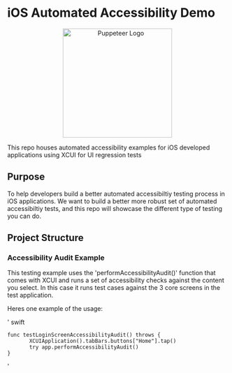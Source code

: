 # iOS Automated Accessibility Demo
<div align="center">
 <img src="./autoA11y.png" alt="Puppeteer Logo" width="250">
</div>


This repo houses automated accessibility examples for iOS developed applications using XCUI for UI regression tests

## Purpose

To help developers build a better automated accessibiltiy testing process in iOS applications. We want to build a better more robust set of automated accessibiltiy tests, and this repo will showcase the different type of testing you can do. 


## Project Structure

### Accessibility Audit Example

This testing example uses the 'performAccessibilityAudit()' function that comes with XCUI and runs a set of accessibility checks against the content you select. In this case it runs test cases against the 3 core screens in the test application. 

Heres one example of the usage: 

' swift 

    func testLoginScreenAccessibilityAudit() throws {
           XCUIApplication().tabBars.buttons["Home"].tap()
           try app.performAccessibilityAudit()
    }

'